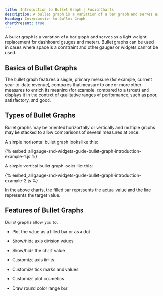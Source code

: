 ```yaml
---
title: Introduction to Bullet Graph | FusionCharts
description: A bullet graph is a variation of a bar graph and serves as a light weight replacement for dashboard gauges and meters.
heading: Introduction to Bullet Graph
chartPresent: true
---
```


A bullet graph is a variation of a bar graph and serves as a light weight replacement for dashboard gauges and meters. Bullet graphs can be used in cases where space is a constraint and other gauges or widgets cannot be used.

## Basics of Bullet Graphs

The bullet graph features a single, primary measure (for example, current year-to-date revenue), compares that measure to one or more other measures to enrich its meaning (for example, compared to a target) and displays it in the context of qualitative ranges of performance, such as poor, satisfactory, and good.

## Types of Bullet Graphs

Bullet graphs may be oriented horizontally or vertically and multiple graphs may be stacked to allow comparisons of several measures at once.

A simple horizontal bullet graph looks like this:

{% embed_all gauge-and-widgets-guide-bullet-graph-introduction-example-1.js %}

A simple vertical bullet graph looks like this:

{% embed_all gauge-and-widgets-guide-bullet-graph-introduction-example-2.js %}

In the above charts, the filled bar represents the actual value and the line represents the target value.

## Features of Bullet Graphs

Bullet graphs allow you to:

* Plot the value as a filled bar or as a dot

* Show/hide axis division values

* Show/hide the chart value

* Customize axis limits

* Customize tick marks and values

* Customize plot cosmetics

* Draw round color range bar